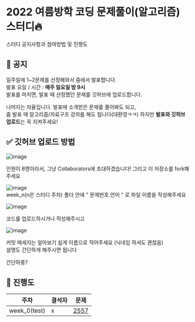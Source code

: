 <h1> 2022 여름방학 코딩 문제풀이(알고리즘) 스터디🔥 </h1>

스터디 공지사항과 참여방법 및 진행도

<h2>📢 공지</h2>

일주일에 1~2문제를 선정해와서 줌에서 발표합니다.<br>
발표 요일 / 시간 : <b>매주 일요일 밤 9시</b> <br>
발표를 마치면, 발표 때 선정했던 문제를 깃허브에 업로드합니다.

나머지는 자율입니다. 발표때 소개받은 문제를 풀어봐도 되고, <br>
줌 발표 때 알고리즘/자료구조 강의를 해도 됩니다(대환영ㅋㅋ) 하지만 <b>발표와 깃허브 업로드</b>는 꼭 지켜주세요!

<h2>✅ 깃허브 업로드 방법</h2>

![image](https://user-images.githubusercontent.com/92802207/176010356-51181d5f-4bd7-419b-85ce-b5ff09257426.png)

인원이 8명이라서, 그냥 Collaborators에 초대하겠습니다!
그리고 이 저장소를 fork해주세요

![image](https://user-images.githubusercontent.com/92802207/176011267-8ab01e92-8a75-4e06-9381-c2c41d35d54f.png)
<br>week_n(n은 스터디 주차) 폴더 안에 " 문제번호.언어 " 로 파일 이름을 작성해주세요

![image](https://user-images.githubusercontent.com/92802207/176011627-2afcfcd9-8401-4551-9649-b020aa57b114.png)

코드를 업로드하시거나 작성해주시고

![image](https://user-images.githubusercontent.com/92802207/176011453-833b2260-c5c5-4983-b94f-f68f1020d1ae.png)

커밋 메세지는 알아보기 쉽게 이름으로 적어주세요 (닉네임 하셔도 괜찮음)<br>
설명도 간단하게 해주시면 됩니다

간단하죵?
<h2>💪 진행도</h2>

| 주차 | 결석자 | 문제 |
| ------- | ------- | ------- |
| week_0(test) | x | [2557](https://www.acmicpc.net/problem/2557) |
